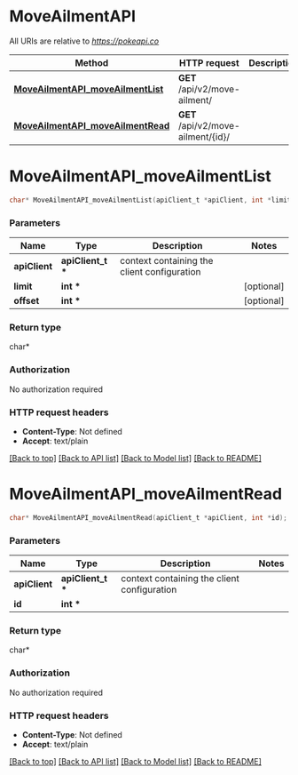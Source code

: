 # MoveAilmentAPI

All URIs are relative to *https://pokeapi.co*

Method | HTTP request | Description
------------- | ------------- | -------------
[**MoveAilmentAPI_moveAilmentList**](MoveAilmentAPI.md#MoveAilmentAPI_moveAilmentList) | **GET** /api/v2/move-ailment/ | 
[**MoveAilmentAPI_moveAilmentRead**](MoveAilmentAPI.md#MoveAilmentAPI_moveAilmentRead) | **GET** /api/v2/move-ailment/{id}/ | 


# **MoveAilmentAPI_moveAilmentList**
```c
char* MoveAilmentAPI_moveAilmentList(apiClient_t *apiClient, int *limit, int *offset);
```

### Parameters
Name | Type | Description  | Notes
------------- | ------------- | ------------- | -------------
**apiClient** | **apiClient_t \*** | context containing the client configuration |
**limit** | **int \*** |  | [optional] 
**offset** | **int \*** |  | [optional] 

### Return type

char*



### Authorization

No authorization required

### HTTP request headers

 - **Content-Type**: Not defined
 - **Accept**: text/plain

[[Back to top]](#) [[Back to API list]](../README.md#documentation-for-api-endpoints) [[Back to Model list]](../README.md#documentation-for-models) [[Back to README]](../README.md)

# **MoveAilmentAPI_moveAilmentRead**
```c
char* MoveAilmentAPI_moveAilmentRead(apiClient_t *apiClient, int *id);
```

### Parameters
Name | Type | Description  | Notes
------------- | ------------- | ------------- | -------------
**apiClient** | **apiClient_t \*** | context containing the client configuration |
**id** | **int \*** |  | 

### Return type

char*



### Authorization

No authorization required

### HTTP request headers

 - **Content-Type**: Not defined
 - **Accept**: text/plain

[[Back to top]](#) [[Back to API list]](../README.md#documentation-for-api-endpoints) [[Back to Model list]](../README.md#documentation-for-models) [[Back to README]](../README.md)

